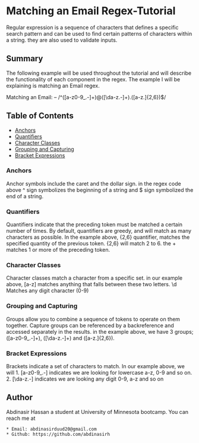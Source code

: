 # Matching an Email Regex-Tutorial

Regular expression is a sequence of characters that defines a specific search pattern and can be used to find certain patterns of characters within a string. they are also used to validate inputs. 

## Summary

The following example will be used throughout the tutorial and will describe the functionality of each component in the regex. The example I will be explaining is matching an Email regex.

Matching an Email:  – /^([a-z0-9_\.-]+)@([\da-z\.-]+)\.([a-z\.]{2,6})$/




## Table of Contents

- [Anchors](#anchors)
- [Quantifiers](#quantifiers)
- [Character Classes](#character-classes)
- [Grouping and Capturing](#grouping-and-capturing)
- [Bracket Expressions](#bracket-expressions)


### Anchors

Anchor symbols include the caret and the dollar sign. in the regex code above ^ sign symbolizes the beginning of a string and $ sign symbolized the end of a string.
### Quantifiers

Quantifiers indicate that the preceding token must be matched a certain number of times. By default, quantifiers are greedy, and will match as many characters as possible. In the example above, {2,6} quantifier, matches the specified quantity of the previous token. {2,6} will match 2 to 6. the + matches 1 or more of the preceding token.
### Character Classes

Character classes match a character from a specific set. in our example above, [a-z] matches anything that falls between these two letters. \d Matches any digit character (0-9)
### Grouping and Capturing

Groups allow you to combine a sequence of tokens to operate on them together. Capture groups can be referenced by a backreference and accessed separately in the results. in the example above, we have 3 groups; ([a-z0-9_\.-]+), ([\da-z\.-]+) and ([a-z\.]{2,6}). 

### Bracket Expressions
Brackets indicate a set of characters to match. In our example above, we will
    1. [a-z0-9_\.-] indicates we are looking for lowercase a-z, 0-9 and so on.
    2. [\da-z\.-] indicates we are looking any digit 0-9, a-z and so on

## Author

Abdinasir Hassan a student at University of Minnesota bootcamp. You can reach me at

    * Email: abdinasirduud20@gmail.com
    * Github: https://github.com/abdinasirh
